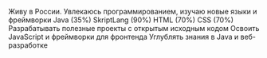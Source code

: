 Живу в России. Увлекаюсь программированием, изучаю новые языки и фреймворки
<BASIC-PROGRAMMING>
    Java (35%)
    SkriptLang (90%)
</WEB-PROGRAMMING>
    HTML (70%)
    CSS (70%)
</INTERESTS>
    Разрабатывать полезные проекты с открытым исходным кодом
    Освоить JavaScript и фреймворки для фронтенда
    Углублять знания в Java и веб-разработке

